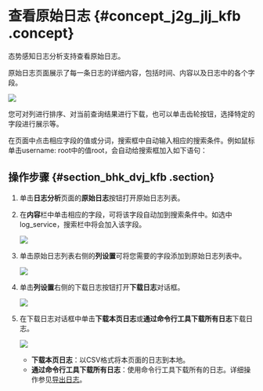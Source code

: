 # 查看原始日志 {#concept_j2g_jlj_kfb .concept}

态势感知日志分析支持查看原始日志。

原始日志页面展示了每一条日志的详细内容，包括时间、内容以及日志中的各个字段。

![](http://static-aliyun-doc.oss-cn-hangzhou.aliyuncs.com/assets/img/22729/153909537213457_zh-CN.png)

您可对列进行排序、对当前查询结果进行下载，也可以单击齿轮按钮，选择特定的字段进行展示等。

在页面中点击相应字段的值或分词，搜索框中自动输入相应的搜索条件。例如鼠标单击username: root中的值root，会自动给搜索框加入如下语句：

## 操作步骤 {#section_bhk_dvj_kfb .section}

1.  单击**日志分析**页面的**原始日志**按钮打开原始日志列表。
2.  在**内容**栏中单击相应的字段，可将该字段自动加到搜索条件中。如选中log\_service，搜索栏中将会加入该字段。

    ![](http://static-aliyun-doc.oss-cn-hangzhou.aliyuncs.com/assets/img/22729/153909537213460_zh-CN.png)

3.  单击原始日志列表右侧的**列设置**可将您需要的字段添加到原始日志列表中。

    ![](http://static-aliyun-doc.oss-cn-hangzhou.aliyuncs.com/assets/img/22729/153909537213465_zh-CN.png)

4.  单击**列设置**右侧的下载日志按钮打开**下载日志**对话框。

    ![](http://static-aliyun-doc.oss-cn-hangzhou.aliyuncs.com/assets/img/22729/153909537213467_zh-CN.png)

5.  在下载日志对话框中单击**下载本页日志**或**通过命令行工具下载所有日志**下载日志。

    ![](http://static-aliyun-doc.oss-cn-hangzhou.aliyuncs.com/assets/img/22729/153909537213468_zh-CN.png)

    -   **下载本页日志**：以CSV格式将本页面的日志到本地。
    -   **通过命令行工具下载所有日志**：使用命令行工具下载所有的日志。详细操作参见[导出日志](intl.zh-CN/.md#)。

